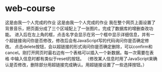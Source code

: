 ﻿# web-course
这是由我一个人完成的作业
这是由我一个人完成的作业
我在整个网页上面设置了背景音乐，把页面分成了三个区域配上了一张图片。完成了数据库的增删查改功能。
进入后在左上角的框，点击名字会显示在另一个框中显示详细信息，并有一个超链接询问你是否修改，修改后会有JavaScript写的代码询问你是否确定修改。
点击delete按钮，会以超链接的形式询问你是否确定删除，可以confirm和cancel。刚打开网页时最右边有一个表格可以插入一个新数据。每一次需要在表格
中输入信息时都有类似于reset的按钮。
（修改某人信息时用了JavaScript来确认是否修改，删除部分用超链接完成确认。用超链接设置了一些选择按钮。）